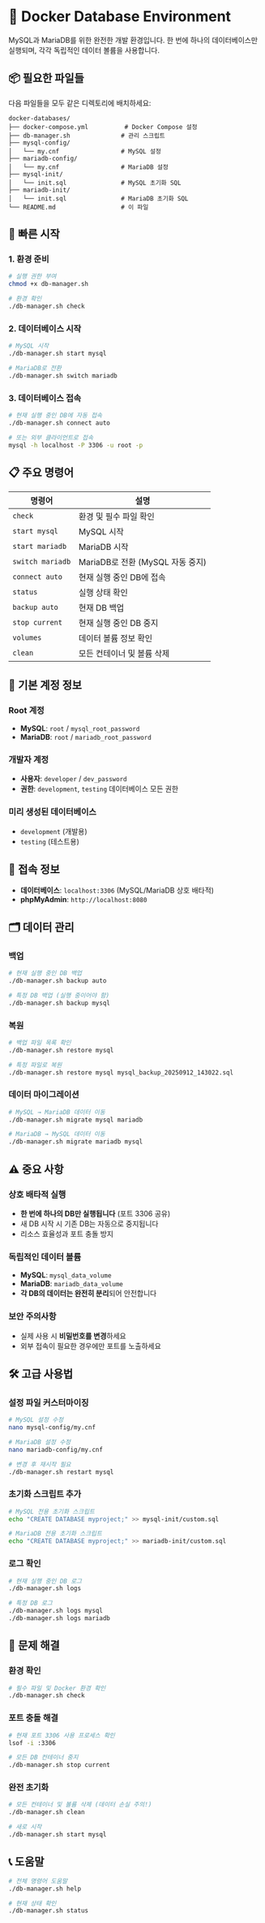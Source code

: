 # 🐳 Docker Database Environment

MySQL과 MariaDB를 위한 완전한 개발 환경입니다. 한 번에 하나의 데이터베이스만 실행되며, 각각 독립적인 데이터 볼륨을 사용합니다.

## 📦 필요한 파일들

다음 파일들을 모두 같은 디렉토리에 배치하세요:

```
docker-databases/
├── docker-compose.yml          # Docker Compose 설정
├── db-manager.sh              # 관리 스크립트 
├── mysql-config/
│   └── my.cnf                 # MySQL 설정
├── mariadb-config/
│   └── my.cnf                 # MariaDB 설정
├── mysql-init/
│   └── init.sql               # MySQL 초기화 SQL
├── mariadb-init/
│   └── init.sql               # MariaDB 초기화 SQL
└── README.md                  # 이 파일
```

## 🚀 빠른 시작

### 1. 환경 준비
```bash
# 실행 권한 부여
chmod +x db-manager.sh

# 환경 확인
./db-manager.sh check
```

### 2. 데이터베이스 시작
```bash
# MySQL 시작
./db-manager.sh start mysql

# MariaDB로 전환
./db-manager.sh switch mariadb
```

### 3. 데이터베이스 접속
```bash
# 현재 실행 중인 DB에 자동 접속
./db-manager.sh connect auto

# 또는 외부 클라이언트로 접속
mysql -h localhost -P 3306 -u root -p
```

## 📋 주요 명령어

| 명령어 | 설명 |
|--------|------|
| `check` | 환경 및 필수 파일 확인 |
| `start mysql` | MySQL 시작 |
| `start mariadb` | MariaDB 시작 |  
| `switch mariadb` | MariaDB로 전환 (MySQL 자동 중지) |
| `connect auto` | 현재 실행 중인 DB에 접속 |
| `status` | 실행 상태 확인 |
| `backup auto` | 현재 DB 백업 |
| `stop current` | 현재 실행 중인 DB 중지 |
| `volumes` | 데이터 볼륨 정보 확인 |
| `clean` | 모든 컨테이너 및 볼륨 삭제 |

## 👤 기본 계정 정보

### Root 계정
- **MySQL**: `root` / `mysql_root_password`
- **MariaDB**: `root` / `mariadb_root_password`

### 개발자 계정
- **사용자**: `developer` / `dev_password`
- **권한**: `development`, `testing` 데이터베이스 모든 권한

### 미리 생성된 데이터베이스
- `development` (개발용)
- `testing` (테스트용)

## 🔌 접속 정보

- **데이터베이스**: `localhost:3306` (MySQL/MariaDB 상호 배타적)
- **phpMyAdmin**: `http://localhost:8080`

## 🗂️ 데이터 관리

### 백업
```bash
# 현재 실행 중인 DB 백업
./db-manager.sh backup auto

# 특정 DB 백업 (실행 중이어야 함)
./db-manager.sh backup mysql
```

### 복원
```bash
# 백업 파일 목록 확인
./db-manager.sh restore mysql

# 특정 파일로 복원
./db-manager.sh restore mysql mysql_backup_20250912_143022.sql
```

### 데이터 마이그레이션
```bash
# MySQL → MariaDB 데이터 이동
./db-manager.sh migrate mysql mariadb

# MariaDB → MySQL 데이터 이동
./db-manager.sh migrate mariadb mysql
```

## ⚠️ 중요 사항

### 상호 배타적 실행
- **한 번에 하나의 DB만 실행됩니다** (포트 3306 공유)
- 새 DB 시작 시 기존 DB는 자동으로 중지됩니다
- 리소스 효율성과 포트 충돌 방지

### 독립적인 데이터 볼륨
- **MySQL**: `mysql_data_volume`
- **MariaDB**: `mariadb_data_volume`
- **각 DB의 데이터는 완전히 분리**되어 안전합니다

### 보안 주의사항
- 실제 사용 시 **비밀번호를 변경**하세요
- 외부 접속이 필요한 경우에만 포트를 노출하세요

## 🛠️ 고급 사용법

### 설정 파일 커스터마이징
```bash
# MySQL 설정 수정
nano mysql-config/my.cnf

# MariaDB 설정 수정  
nano mariadb-config/my.cnf

# 변경 후 재시작 필요
./db-manager.sh restart mysql
```

### 초기화 스크립트 추가
```bash
# MySQL 전용 초기화 스크립트
echo "CREATE DATABASE myproject;" >> mysql-init/custom.sql

# MariaDB 전용 초기화 스크립트  
echo "CREATE DATABASE myproject;" >> mariadb-init/custom.sql
```

### 로그 확인
```bash
# 현재 실행 중인 DB 로그
./db-manager.sh logs

# 특정 DB 로그
./db-manager.sh logs mysql
./db-manager.sh logs mariadb
```

## 🔧 문제 해결

### 환경 확인
```bash
# 필수 파일 및 Docker 환경 확인
./db-manager.sh check
```

### 포트 충돌 해결
```bash
# 현재 포트 3306 사용 프로세스 확인
lsof -i :3306

# 모든 DB 컨테이너 중지
./db-manager.sh stop current
```

### 완전 초기화
```bash
# 모든 컨테이너 및 볼륨 삭제 (데이터 손실 주의!)
./db-manager.sh clean

# 새로 시작
./db-manager.sh start mysql
```

## 📞 도움말

```bash
# 전체 명령어 도움말
./db-manager.sh help

# 현재 상태 확인
./db-manager.sh status
```